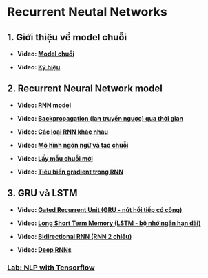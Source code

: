 # Recurrent Neutal Networks

## 1. Giới thiệu về model chuỗi

- **Video: [Model chuỗi](https://www.coursera.org/learn/nlp-sequence-models/lecture/0h7gT/why-sequence-models)**

- **Video: [Ký hiệu](https://www.coursera.org/learn/nlp-sequence-models/lecture/aJT8i/notation)**

## 2. Recurrent Neural Network model

- **Video: [RNN model](https://www.coursera.org/learn/nlp-sequence-models/lecture/ftkzt/recurrent-neural-network-model)**

- **Video: [Backpropagation (lan truyền ngược) qua thời gian](https://www.coursera.org/learn/nlp-sequence-models/lecture/bc7ED/backpropagation-through-time)**

- **Video: [Các loại RNN khác nhau](https://www.coursera.org/learn/nlp-sequence-models/lecture/BO8PS/different-types-of-rnns)**

- **Video: [Mô hình ngôn ngữ và tạo chuỗi](https://www.coursera.org/learn/nlp-sequence-models/lecture/gw1Xw/language-model-and-sequence-generation)**

- **Video: [Lấy mẫu chuỗi mới](https://www.coursera.org/learn/nlp-sequence-models/lecture/MACos/sampling-novel-sequences)**

- **Video: [Tiêu biến gradient trong RNN](https://www.coursera.org/learn/nlp-sequence-models/lecture/PKMRR/vanishing-gradients-with-rnns)**


## 3. GRU và LSTM

- **Video: [Gated Recurrent Unit (GRU - nút hồi tiếp có cổng)](https://www.coursera.org/learn/nlp-sequence-models/lecture/agZiL/gated-recurrent-unit-gru)**

- **Video: [Long Short Term Memory (LSTM - bộ nhớ ngắn hạn dài)](https://www.coursera.org/learn/nlp-sequence-models/lecture/KXoay/long-short-term-memory-lstm)**

- **Video: [Bidirectional RNN (RNN 2 chiều)](https://www.coursera.org/learn/nlp-sequence-models/lecture/fyXnn/bidirectional-rnn)**

- **Video: [Deep RNNs](https://www.coursera.org/learn/nlp-sequence-models/lecture/ehs0S/deep-rnns)**



### [Lab: NLP with Tensorflow](https://colab.research.google.com/github/mrdbourke/tensorflow-deep-learning/blob/main/08_introduction_to_nlp_in_tensorflow.ipynb)


